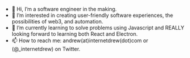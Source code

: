 - 👋 Hi, I’m a software engineer in the making.
- 👀 I’m interested in creating user-friendly software experiences, the possibilities of web3, and automation.
- 🌱 I’m currently learning to solve problems using Javascript and REALLY looking forward to learning both React and Electron.
- 📫 How to reach me: andrew(at)internetdrew(dot)com or (@_internetdrew) on Twitter.

<!---
internetdrew/internetdrew is a ✨ special ✨ repository because its `README.md` (this file) appears on your GitHub profile.
You can click the Preview link to take a look at your changes.
--->
